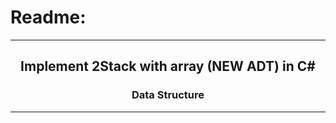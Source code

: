 # Readme:
 
---
 
<h2 align='center'>Implement 2Stack with array (NEW ADT) in C#</h2>
<h3 quote align='center'>Data Structure</h3 quote>
 
---
